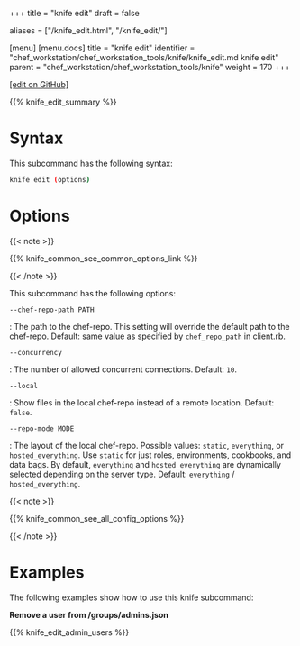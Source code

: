 +++
title = "knife edit"
draft = false

aliases = ["/knife_edit.html", "/knife_edit/"]

[menu]
  [menu.docs]
    title = "knife edit"
    identifier = "chef_workstation/chef_workstation_tools/knife/knife_edit.md knife edit"
    parent = "chef_workstation/chef_workstation_tools/knife"
    weight = 170
+++    

[\[edit on GitHub\]](https://github.com/chef/chef-web-docs/blob/master/content/knife_edit.md)

{{% knife_edit_summary %}}

Syntax
======

This subcommand has the following syntax:

``` bash
knife edit (options)
```

Options
=======

{{< note >}}

{{% knife_common_see_common_options_link %}}

{{< /note >}}

This subcommand has the following options:

`--chef-repo-path PATH`

:   The path to the chef-repo. This setting will override the default
    path to the chef-repo. Default: same value as specified by
    `chef_repo_path` in client.rb.

`--concurrency`

:   The number of allowed concurrent connections. Default: `10`.

`--local`

:   Show files in the local chef-repo instead of a remote location.
    Default: `false`.

`--repo-mode MODE`

:   The layout of the local chef-repo. Possible values: `static`,
    `everything`, or `hosted_everything`. Use `static` for just roles,
    environments, cookbooks, and data bags. By default, `everything` and
    `hosted_everything` are dynamically selected depending on the server
    type. Default: `everything` / `hosted_everything`.

{{< note >}}

{{% knife_common_see_all_config_options %}}

{{< /note >}}

Examples
========

The following examples show how to use this knife subcommand:

**Remove a user from /groups/admins.json**

{{% knife_edit_admin_users %}}
